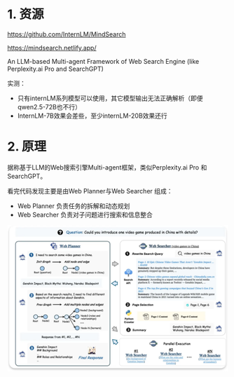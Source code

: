 # 1. 资源
https://github.com/InternLM/MindSearch

https://mindsearch.netlify.app/

An LLM-based Multi-agent Framework of Web Search Engine (like Perplexity.ai Pro and SearchGPT)

实测：
- 只有internLM系列模型可以使用，其它模型输出无法正确解析（即便qwen2.5-72B也不行）
- InternLM-7B效果会差些，至少internLM-20B效果还行

# 2. 原理

据称基于LLM的Web搜索引擎Multi-agent框架，类似Perplexity.ai Pro 和 SearchGPT。

看完代码发现主要是由Web Planner与Web Searcher 组成：

- Web Planner 负责任务的拆解和动态规划
- Web Searcher 负责对子问题进行搜索和信息整合

![](.05_MindSearch_images/流程.png)
